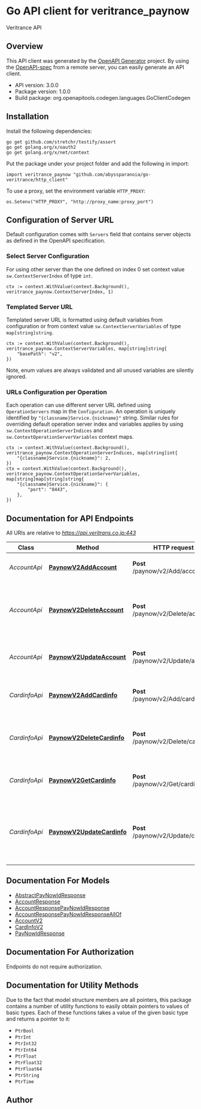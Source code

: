 # Go API client for veritrance_paynow

Veritrance API


## Overview
This API client was generated by the [OpenAPI Generator](https://openapi-generator.tech) project.  By using the [OpenAPI-spec](https://www.openapis.org/) from a remote server, you can easily generate an API client.

- API version: 3.0.0
- Package version: 1.0.0
- Build package: org.openapitools.codegen.languages.GoClientCodegen

## Installation

Install the following dependencies:

```shell
go get github.com/stretchr/testify/assert
go get golang.org/x/oauth2
go get golang.org/x/net/context
```

Put the package under your project folder and add the following in import:

```golang
import veritrance_paynow "github.com/abyssparanoia/go-veritrance/http_client"
```

To use a proxy, set the environment variable `HTTP_PROXY`:

```golang
os.Setenv("HTTP_PROXY", "http://proxy_name:proxy_port")
```

## Configuration of Server URL

Default configuration comes with `Servers` field that contains server objects as defined in the OpenAPI specification.

### Select Server Configuration

For using other server than the one defined on index 0 set context value `sw.ContextServerIndex` of type `int`.

```golang
ctx := context.WithValue(context.Background(), veritrance_paynow.ContextServerIndex, 1)
```

### Templated Server URL

Templated server URL is formatted using default variables from configuration or from context value `sw.ContextServerVariables` of type `map[string]string`.

```golang
ctx := context.WithValue(context.Background(), veritrance_paynow.ContextServerVariables, map[string]string{
	"basePath": "v2",
})
```

Note, enum values are always validated and all unused variables are silently ignored.

### URLs Configuration per Operation

Each operation can use different server URL defined using `OperationServers` map in the `Configuration`.
An operation is uniquely identified by `"{classname}Service.{nickname}"` string.
Similar rules for overriding default operation server index and variables applies by using `sw.ContextOperationServerIndices` and `sw.ContextOperationServerVariables` context maps.

```
ctx := context.WithValue(context.Background(), veritrance_paynow.ContextOperationServerIndices, map[string]int{
	"{classname}Service.{nickname}": 2,
})
ctx = context.WithValue(context.Background(), veritrance_paynow.ContextOperationServerVariables, map[string]map[string]string{
	"{classname}Service.{nickname}": {
		"port": "8443",
	},
})
```

## Documentation for API Endpoints

All URIs are relative to *https://api.veritrans.co.jp:443*

Class | Method | HTTP request | Description
------------ | ------------- | ------------- | -------------
*AccountApi* | [**PaynowV2AddAccount**](docs/AccountApi.md#paynowv2addaccount) | **Post** /paynow/v2/Add/account | 会員情報を追加します。
*AccountApi* | [**PaynowV2DeleteAccount**](docs/AccountApi.md#paynowv2deleteaccount) | **Post** /paynow/v2/Delete/account | 会員 ID の会員情報を、指定された「退会年月日」に削除します。
*AccountApi* | [**PaynowV2UpdateAccount**](docs/AccountApi.md#paynowv2updateaccount) | **Post** /paynow/v2/Update/account | 会員 ID の「入会年月日」を更新します。
*CardinfoApi* | [**PaynowV2AddCardinfo**](docs/CardinfoApi.md#paynowv2addcardinfo) | **Post** /paynow/v2/Add/cardinfo | 会員 ID にカード情報を紐付けて登録します
*CardinfoApi* | [**PaynowV2DeleteCardinfo**](docs/CardinfoApi.md#paynowv2deletecardinfo) | **Post** /paynow/v2/Delete/cardinfo | 会員 ID に紐付けられたカード情報を削除します
*CardinfoApi* | [**PaynowV2GetCardinfo**](docs/CardinfoApi.md#paynowv2getcardinfo) | **Post** /paynow/v2/Get/cardinfo | 会員 ID に紐付けられた課金情報を取得します
*CardinfoApi* | [**PaynowV2UpdateCardinfo**](docs/CardinfoApi.md#paynowv2updatecardinfo) | **Post** /paynow/v2/Update/cardinfo | 当該会員 ID、およびカード ID に紐付けられたカード情報を更新します


## Documentation For Models

 - [AbstractPayNowIdResponse](docs/AbstractPayNowIdResponse.md)
 - [AccountResponse](docs/AccountResponse.md)
 - [AccountResponsePayNowIdResponse](docs/AccountResponsePayNowIdResponse.md)
 - [AccountResponsePayNowIdResponseAllOf](docs/AccountResponsePayNowIdResponseAllOf.md)
 - [AccountV2](docs/AccountV2.md)
 - [CardInfoV2](docs/CardInfoV2.md)
 - [PayNowIdResponse](docs/PayNowIdResponse.md)


## Documentation For Authorization

 Endpoints do not require authorization.


## Documentation for Utility Methods

Due to the fact that model structure members are all pointers, this package contains
a number of utility functions to easily obtain pointers to values of basic types.
Each of these functions takes a value of the given basic type and returns a pointer to it:

* `PtrBool`
* `PtrInt`
* `PtrInt32`
* `PtrInt64`
* `PtrFloat`
* `PtrFloat32`
* `PtrFloat64`
* `PtrString`
* `PtrTime`

## Author



